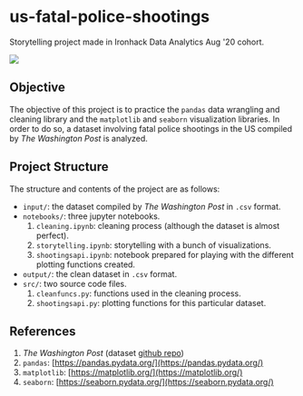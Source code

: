 # us-fatal-police-shootings
Storytelling project made in Ironhack Data Analytics Aug '20 cohort.

![](https://i.insider.com/502945c56bb3f7c466000000?width=600&format=jpeg&auto=webp)

## Objective
The objective of this project is to practice the `pandas` data wrangling and cleaning library and the `matplotlib` and `seaborn` visualization libraries. In order to do so, a dataset involving fatal police shootings in the US compiled by *The Washington Post* is analyzed.

## Project Structure
The structure and contents of the project are as follows:
- `input/`: the dataset compiled by *The Washington Post* in `.csv` format.
- `notebooks/`: three jupyter notebooks.
  1. `cleaning.ipynb`: cleaning process (although the dataset is almost perfect).
  2. `storytelling.ipynb`: storytelling with a bunch of visualizations.
  3. `shootingsapi.ipynb`: notebook prepared for playing with the different plotting functions created.
- `output/`: the clean dataset in `.csv` format.
- `src/`: two source code files.
  1. `cleanfuncs.py`: functions used in the cleaning process.
  2. `shootingsapi.py`: plotting functions for this particular dataset.

## References
1. *The Washington Post* (dataset [github repo](https://github.com/washingtonpost/data-police-shootings))
2. `pandas`: [https://pandas.pydata.org/](https://pandas.pydata.org/)
3. `matplotlib`: [https://matplotlib.org/](https://matplotlib.org/)
4. `seaborn`: [https://seaborn.pydata.org/](https://seaborn.pydata.org/)
